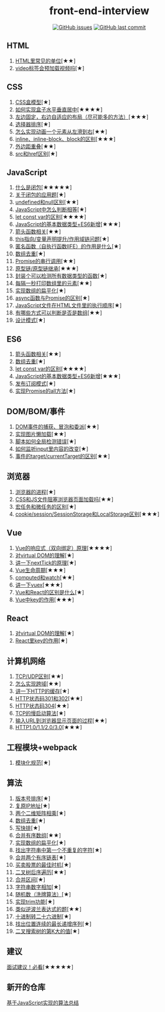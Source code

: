 <h1 align="center">front-end-interview</h1>

<div align="center">
<a href="https://github.com/Liqiuyue9597/front-end-interview/issues"><img alt="GitHub issues" src="https://img.shields.io/github/issues-raw/Liqiuyue9597/front-end-interview?style=for-the-badge"></img></a>
<a href="https://github.com/Liqiuyue9597/front-end-interview"><img alt="GitHub last commit" src="https://img.shields.io/github/last-commit/Liqiuyue9597/front-end-interview?style=for-the-badge"></img></a>
</div>


## HTML
1. [HTML里常见的单位](https://github.com/Liqiuyue9597/front-end-interview/issues/20)[★★]
1. [video标签会预加载视频吗](https://github.com/Liqiuyue9597/front-end-interview/issues/21)[★]

## CSS
1. [CSS盒模型](https://github.com/Liqiuyue9597/front-end-interview/issues/10)[★]
1. [如何实现盒子水平垂直居中](https://github.com/Liqiuyue9597/front-end-interview/issues/8)[★★★★]
1. [左边固定，右边自适应的布局（尽可能多的方法）](https://github.com/Liqiuyue9597/front-end-interview/issues/5)[★★★]
1. [选择器排序](https://github.com/Liqiuyue9597/front-end-interview/issues/32)[★]
1. [怎么实现动画一个元素从左滑到右](https://github.com/Liqiuyue9597/front-end-interview/issues/35)[★★]
1. [inline、inline-block、block的区别](https://github.com/Liqiuyue9597/front-end-interview/issues/42)[★★★]
1. [外边距重叠](https://github.com/Liqiuyue9597/front-end-interview/issues/54)[★★]
1. [src和href区别](https://github.com/Liqiuyue9597/front-end-interview/issues/69)[★]

## JavaScript
1. [什么是闭包](https://github.com/Liqiuyue9597/front-end-interview/issues/18)[★★★★★]
1. [关于闭包的应用题](https://github.com/Liqiuyue9597/front-end-interview/issues/25)[★]
1. [undefined和null区别](https://github.com/Liqiuyue9597/front-end-interview/issues/17)[★★]
1. [JavaScript中怎么判断相等](https://github.com/Liqiuyue9597/front-end-interview/issues/16)[★]
1. [let const var的区别](https://github.com/Liqiuyue9597/front-end-interview/issues/15)[★★★★]
1. [JavaScript的基本数据类型+ES6新增](https://github.com/Liqiuyue9597/front-end-interview/issues/14)[★★★]
1. [箭头函数相关](https://github.com/Liqiuyue9597/front-end-interview/issues/7)[★★]
1. [this指向/变量声明提升/作用域链问题](https://github.com/Liqiuyue9597/front-end-interview/issues/2)[★]
1. [匿名函数（自执行函数IIFE）的作用是什么](https://github.com/Liqiuyue9597/front-end-interview/issues/24)[★]
1. [数组去重](https://github.com/Liqiuyue9597/front-end-interview/issues/26)[★]
1. [Promise的串行调用](https://github.com/Liqiuyue9597/front-end-interview/issues/38)[★★]
1. [原型链/原型链继承](https://github.com/Liqiuyue9597/front-end-interview/issues/44)[★★★]
1. [封装个可以检测所有数据类型的函数](https://github.com/Liqiuyue9597/front-end-interview/issues/43)[★]
1. [每隔一秒打印数组里的元素](https://github.com/Liqiuyue9597/front-end-interview/issues/41)[★★]
1. [实现数组的扁平化](https://github.com/Liqiuyue9597/front-end-interview/issues/40)[★]
1. [async函数与Promise的区别](https://github.com/Liqiuyue9597/front-end-interview/issues/39)[★]
1. [JavaScript文件在HTML文件里的执行顺序](https://github.com/Liqiuyue9597/front-end-interview/issues/45)[★]
1. [有哪些方式可以判断是否是数组](https://github.com/Liqiuyue9597/front-end-interview/issues/53)[★★]
1. [设计模式](https://github.com/Liqiuyue9597/front-end-interview/issues/61)[★]

## ES6
1. [箭头函数相关](https://github.com/Liqiuyue9597/front-end-interview/issues/7)[★★]
1. [数组去重](https://github.com/Liqiuyue9597/front-end-interview/issues/26)[★]
1. [let const var的区别](https://github.com/Liqiuyue9597/front-end-interview/issues/15)[★★★★]
1. [JavaScript的基本数据类型+ES6新增](https://github.com/Liqiuyue9597/front-end-interview/issues/14)[★★★]
1. [发布订阅模式](https://github.com/Liqiuyue9597/front-end-interview/issues/66)[★]
1. [实现Promise的all方法](https://github.com/Liqiuyue9597/front-end-interview/issues/68)[★]

## DOM/BOM/事件
1. [DOM事件的捕获、冒泡和委派](https://github.com/Liqiuyue9597/front-end-interview/issues/33)[★★]
1. [实现图片懒加载](https://github.com/Liqiuyue9597/front-end-interview/issues/29)[★★]
1. [脚本如何全局检测错误](https://github.com/Liqiuyue9597/front-end-interview/issues/34)[★]
1. [如何监听input里内容的改变](https://github.com/Liqiuyue9597/front-end-interview/issues/57)[★]
1. [事件的target/currentTarget的区别](https://github.com/Liqiuyue9597/front-end-interview/issues/71)[★★]

## 浏览器
1. [浏览器的进程](https://github.com/Liqiuyue9597/front-end-interview/issues/47)[★]
1. [CSS和JS文件阻塞浏览器页面加载吗](https://github.com/Liqiuyue9597/front-end-interview/issues/46)[★★]
1. [宏任务和微任务的区别](https://github.com/Liqiuyue9597/front-end-interview/issues/48)[★]
1. [cookie/session/SessionStorage和LocalStorage区别](https://github.com/Liqiuyue9597/front-end-interview/issues/56)[★★★]

## Vue
1. [Vue的响应式（双向绑定）原理](https://github.com/Liqiuyue9597/front-end-interview/issues/13)[★★★★]
1. [对virtual DOM的理解](https://github.com/Liqiuyue9597/front-end-interview/issues/12)[★]
1. [讲一下nextTick的原理](https://github.com/Liqiuyue9597/front-end-interview/issues/58)[★]
1. [Vue生命周期](https://github.com/Liqiuyue9597/front-end-interview/issues/59)[★★★]
1. [computed和watch](https://github.com/Liqiuyue9597/front-end-interview/issues/60)[★★]
1. [讲一下vuex](https://github.com/Liqiuyue9597/front-end-interview/issues/62)[★★★]
1. [Vue和React的区别是什么](https://github.com/Liqiuyue9597/front-end-interview/issues/67)[★]
1. [Vue中key的作用](https://github.com/Liqiuyue9597/front-end-interview/issues/74)[★★★]

## React
1. [对virtual DOM的理解](https://github.com/Liqiuyue9597/front-end-interview/issues/12)[★]
1. [React里key的作用](https://github.com/Liqiuyue9597/front-end-interview/issues/23)[★]

## 计算机网络
1. [TCP/UDP区别](https://github.com/Liqiuyue9597/front-end-interview/issues/11)[★★]
1. [怎么实现跨域](https://github.com/Liqiuyue9597/front-end-interview/issues/9)[★★]
1. [讲一下HTTP的缓存](https://github.com/Liqiuyue9597/front-end-interview/issues/22)[★]
1. [HTTP状态码301和302](https://github.com/Liqiuyue9597/front-end-interview/issues/31)[★★]
1. [HTTP状态码304](https://github.com/Liqiuyue9597/front-end-interview/issues/36)[★★]
1. [TCP的慢启动算法](https://github.com/Liqiuyue9597/front-end-interview/issues/37)[★]
1. [输入URL到浏览器显示页面的过程](https://github.com/Liqiuyue9597/front-end-interview/issues/78)[★★]
1. [HTTP1.0/1.1/2.0/3.0](https://github.com/Liqiuyue9597/front-end-interview/issues/79)[★★★]

## 工程模块+webpack
1. [模块化规范](https://github.com/Liqiuyue9597/front-end-interview/issues/51)[★]

## 算法
1. [版本号排序](https://github.com/Liqiuyue9597/front-end-interview/issues/4)[★]
1. [复原IP地址](https://github.com/Liqiuyue9597/front-end-interview/issues/6)[★]
1. [两个二维矩阵相乘](https://github.com/Liqiuyue9597/front-end-interview/issues/19)[★]
1. [数组去重](https://github.com/Liqiuyue9597/front-end-interview/issues/26)[★]
1. [写快排](https://github.com/Liqiuyue9597/front-end-interview/issues/28)[★]
1. [合并有序数组](https://github.com/Liqiuyue9597/front-end-interview/issues/27)[★★]
1. [实现数组的扁平化](https://github.com/Liqiuyue9597/front-end-interview/issues/40)[★]
1. [找出字符串中第一个不重复的字符](https://github.com/Liqiuyue9597/front-end-interview/issues/49)[★]
1. [合并两个有序链表](https://github.com/Liqiuyue9597/front-end-interview/issues/50)[★]
1. [买卖股票的最佳时机](https://github.com/Liqiuyue9597/front-end-interview/issues/52)[★]
1. [二叉树后序遍历](https://github.com/Liqiuyue9597/front-end-interview/issues/63)[★★]
1. [合并区间](https://github.com/Liqiuyue9597/front-end-interview/issues/64)[★]
1. [字符串数字相加](https://github.com/Liqiuyue9597/front-end-interview/issues/65)[★]
1. [随机数（洗牌算法）](https://github.com/Liqiuyue9597/front-end-interview/issues/70)[★]
1. [实现trim功能](https://github.com/Liqiuyue9597/front-end-interview/issues/72)[★]
1. [类似逆波兰表达式的题](https://github.com/Liqiuyue9597/front-end-interview/issues/73)[★★]
1. [十进制转二十六进制](https://github.com/Liqiuyue9597/front-end-interview/issues/75)[★]
1. [找出位置连续的最长递增序列](https://github.com/Liqiuyue9597/front-end-interview/issues/76)[★]
1. [二叉搜索树的第K大的值](https://github.com/Liqiuyue9597/front-end-interview/issues/77)[★]

## 建议
[面试建议！必看](https://github.com/Liqiuyue9597/front-end-interview/issues/82)[★★★★★]

## 新开的仓库
[基于JavaScript实现的算法总结](https://github.com/Liqiuyue9597/front-end-algorithm-learning.git)